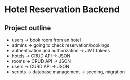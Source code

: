 # Hotel Reservation Backend

## Project outline

- users -> book room from an hotel
- admins -> going to check reservation/bookings
- authentication and authorization -> JWT tokens
- hotels -> CRUD API -> JSON
- rooms -> CRUD API -> JSON
- users -> CURD API -> JSON
- scripts -> database management -> seeding, migration
